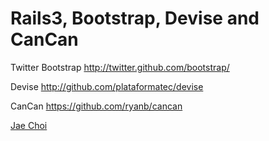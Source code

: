 # Rails3, Bootstrap, Devise and CanCan

Twitter Bootstrap
http://twitter.github.com/bootstrap/

Devise
http://github.com/plataformatec/devise

CanCan
https://github.com/ryanb/cancan

[Jae Choi](http://hirenerds.com.au)